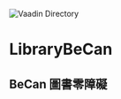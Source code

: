 
![Vaadin Directory](https://img.shields.io/vaadin-directory/v/vaadinvaadin-grid.svg)

# LibraryBeCan
## BeCan 圖書零障礙
